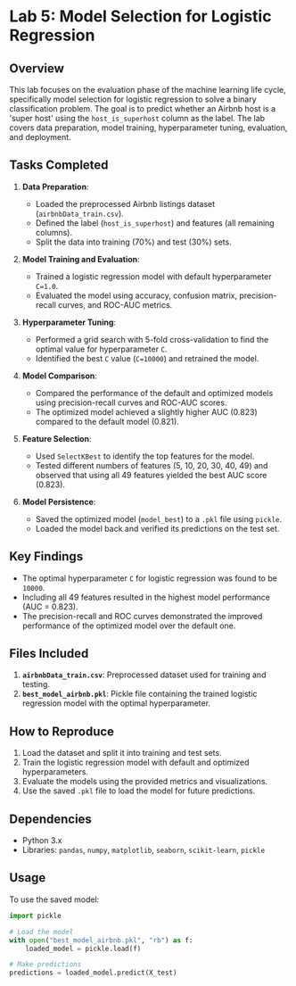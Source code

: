 # Lab 5: Model Selection for Logistic Regression

## Overview
This lab focuses on the evaluation phase of the machine learning life cycle, specifically model selection for logistic regression to solve a binary classification problem. The goal is to predict whether an Airbnb host is a 'super host' using the `host_is_superhost` column as the label. The lab covers data preparation, model training, hyperparameter tuning, evaluation, and deployment.

## Tasks Completed
1. **Data Preparation**:
   - Loaded the preprocessed Airbnb listings dataset (`airbnbData_train.csv`).
   - Defined the label (`host_is_superhost`) and features (all remaining columns).
   - Split the data into training (70%) and test (30%) sets.

2. **Model Training and Evaluation**:
   - Trained a logistic regression model with default hyperparameter `C=1.0`.
   - Evaluated the model using accuracy, confusion matrix, precision-recall curves, and ROC-AUC metrics.

3. **Hyperparameter Tuning**:
   - Performed a grid search with 5-fold cross-validation to find the optimal value for hyperparameter `C`.
   - Identified the best `C` value (`C=10000`) and retrained the model.

4. **Model Comparison**:
   - Compared the performance of the default and optimized models using precision-recall curves and ROC-AUC scores.
   - The optimized model achieved a slightly higher AUC (0.823) compared to the default model (0.821).

5. **Feature Selection**:
   - Used `SelectKBest` to identify the top features for the model.
   - Tested different numbers of features (5, 10, 20, 30, 40, 49) and observed that using all 49 features yielded the best AUC score (0.823).

6. **Model Persistence**:
   - Saved the optimized model (`model_best`) to a `.pkl` file using `pickle`.
   - Loaded the model back and verified its predictions on the test set.

## Key Findings
- The optimal hyperparameter `C` for logistic regression was found to be `10000`.
- Including all 49 features resulted in the highest model performance (AUC = 0.823).
- The precision-recall and ROC curves demonstrated the improved performance of the optimized model over the default one.

## Files Included
1. **`airbnbData_train.csv`**: Preprocessed dataset used for training and testing.
2. **`best_model_airbnb.pkl`**: Pickle file containing the trained logistic regression model with the optimal hyperparameter.

## How to Reproduce
1. Load the dataset and split it into training and test sets.
2. Train the logistic regression model with default and optimized hyperparameters.
3. Evaluate the models using the provided metrics and visualizations.
4. Use the saved `.pkl` file to load the model for future predictions.

## Dependencies
- Python 3.x
- Libraries: `pandas`, `numpy`, `matplotlib`, `seaborn`, `scikit-learn`, `pickle`

## Usage
To use the saved model:
```python
import pickle

# Load the model
with open("best_model_airbnb.pkl", "rb") as f:
    loaded_model = pickle.load(f)

# Make predictions
predictions = loaded_model.predict(X_test)
